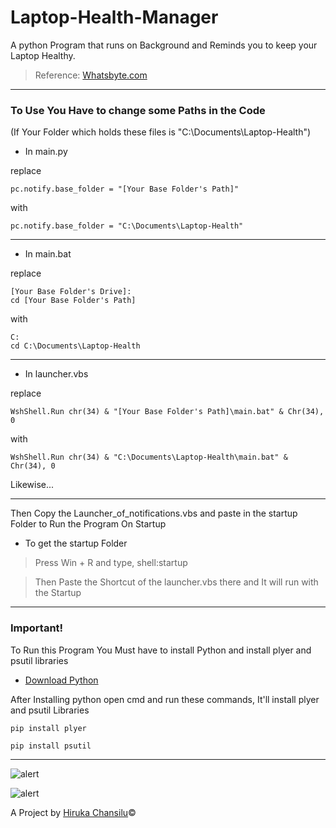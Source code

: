 # Laptop-Health-Manager

A python Program that runs on Background and Reminds you to keep your Laptop Healthy.

> Reference: [Whatsbyte.com](https://whatsabyte.com/40-80-battery-rule-laptops)

<hr>

### To Use You Have to change some Paths in the Code

(If Your Folder which holds these files is "C:\Documents\Laptop-Health")

- In main.py

replace

```
pc.notify.base_folder = "[Your Base Folder's Path]"
```

with

```
pc.notify.base_folder = "C:\Documents\Laptop-Health"
```

<hr>

- In main.bat

replace

```
[Your Base Folder's Drive]:
cd [Your Base Folder's Path]
```

with

```
C:
cd C:\Documents\Laptop-Health
```

<hr>

- In launcher.vbs

replace

```
WshShell.Run chr(34) & "[Your Base Folder's Path]\main.bat" & Chr(34), 0
```

with

```
WshShell.Run chr(34) & "C:\Documents\Laptop-Health\main.bat" & Chr(34), 0
```

Likewise...

<hr>

Then Copy the Launcher_of_notifications.vbs and paste in the startup Folder to Run the Program On Startup

- To get the startup Folder

> Press Win + R and type, shell:startup

> Then Paste the Shortcut of the launcher.vbs there and It will run with the Startup

<hr>

### Important!

To Run this Program You Must have to install Python and install plyer and psutil libraries

- [Download Python](https://www.python.org/)

After Installing python open cmd and run these commands, It'll install plyer and psutil Libraries

```
pip install plyer
```

```
pip install psutil
```

<hr>

![alert](https://i.ibb.co/0MbGD5z/Screenshot-2022-02-11-074654.jpg)

![alert](https://i.ibb.co/CwtnjC4/Screenshot-2022-02-11-074627.jpg)

A Project by [Hiruka Chansilu](https://hirukachansilu.tk)©
